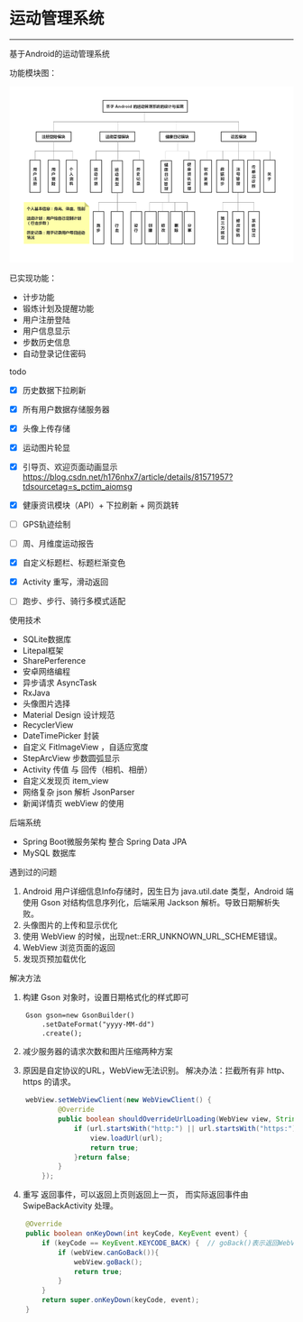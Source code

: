 # 运动管理系统

------

基于Android的运动管理系统



功能模块图：

![健康管理系统](./img/健康管理系统.png)



已实现功能：
- 计步功能
- 锻炼计划及提醒功能
- 用户注册登陆
- 用户信息显示
- 步数历史信息
- 自动登录记住密码



todo
- [x] 历史数据下拉刷新
- [x] 所有用户数据存储服务器
- [x] 头像上传存储
- [x] 运动图片轮显
- [x] 引导页、欢迎页面动画显示 <https://blog.csdn.net/h176nhx7/article/details/81571957?tdsourcetag=s_pctim_aiomsg> 
- [x] 健康资讯模块（API）+ 下拉刷新 + 网页跳转
- [ ] GPS轨迹绘制
- [ ] 周、月维度运动报告
- [x] 自定义标题栏、标题栏渐变色
- [x] Activity 重写，滑动返回
- [ ] 跑步、步行、骑行多模式适配



使用技术

- SQLite数据库
- Litepal框架
- SharePerference
- 安卓网络编程
- 异步请求 AsyncTask
- RxJava 
- 头像图片选择
- Material Design 设计规范
- RecyclerView 
- DateTimePicker 封装
- 自定义 FitImageView ，自适应宽度
- StepArcView 步数圆弧显示
- Activity 传值 与 回传（相机、相册）
- 自定义发现页 item_view
- 网络复杂 json 解析 JsonParser
- 新闻详情页 webView 的使用



后端系统

- Spring Boot微服务架构 整合 Spring Data JPA
- MySQL 数据库



遇到过的问题

1. Android 用户详细信息Info存储时，因生日为 java.util.date 类型，Android 端使用 Gson 对结构信息序列化，后端采用 Jackson 解析。导致日期解析失败。
2. 头像图片的上传和显示优化
3. 使用 WebView 的时候，出现net::ERR_UNKNOWN_URL_SCHEME错误。
4. WebView 浏览页面的返回
5. 发现页预加载优化



解决方法

1. 构建 Gson 对象时，设置日期格式化的样式即可

```
	Gson gson=new GsonBuilder()
        .setDateFormat("yyyy-MM-dd")
        .create();
```

2. 减少服务器的请求次数和图片压缩两种方案

3. 原因是自定协议的URL，WebView无法识别。 解决办法：拦截所有非 http、https 的请求。

```java
	webView.setWebViewClient(new WebViewClient() {
            @Override
            public boolean shouldOverrideUrlLoading(WebView view, String url) {
                if (url.startsWith("http:") || url.startsWith("https:")) {
                    view.loadUrl(url);
                    return true;
                }return false;
            }
        });
```

4. 重写 返回事件，可以返回上页则返回上一页， 而实际返回事件由 SwipeBackActivity 处理。

```java
	@Override
    public boolean onKeyDown(int keyCode, KeyEvent event) {
        if (keyCode == KeyEvent.KEYCODE_BACK) {  // goBack()表示返回WebView的上一页面
            if (webView.canGoBack()){
                webView.goBack();
                return true;
            }
        }
        return super.onKeyDown(keyCode, event);
    }
```


